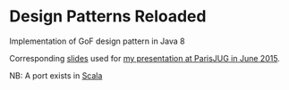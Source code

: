 # Design Patterns Reloaded
Implementation of GoF design pattern in Java 8

Corresponding [slides](https://speakerdeck.com/forax/design-pattern-reloaded-parisjug) used for
[my presentation at ParisJUG in June 2015](http://www.parisjug.org/xwiki/wiki/oldversion/view/Meeting/20150602).

NB: A port exists in [Scala](https://github.com/YannMoisan/design-pattern-reloaded)
